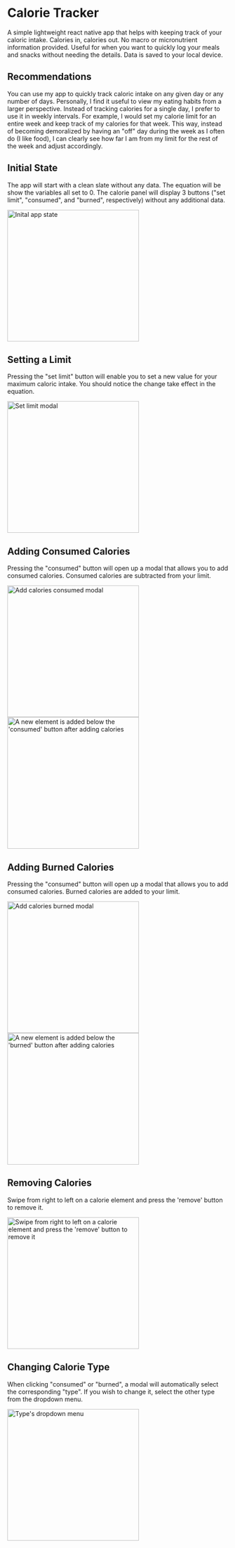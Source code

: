 # Calorie Tracker

A simple lightweight react native app that helps with keeping track of your caloric intake. Calories in, calories out. No macro or micronutrient information provided. Useful for when you want to quickly log your meals and snacks without needing the details. Data is saved to your local device.

## Recommendations
You can use my app to quickly track caloric intake on any given day or any number of days. Personally, I find it useful to view my eating habits from a larger perspective. Instead of tracking calories for a single day, I prefer to use it in weekly intervals. For example, I would set my calorie limit for an entire week and keep track of my calories for that week. This way, instead of becoming demoralized by having an "off" day during the week as I often do (I like food), I can clearly see how far I am from my limit for the rest of the week and adjust accordingly.

## Initial State
The app will start with a clean slate without any data. The equation will be show the variables all set to 0. The calorie panel will display 3 buttons ("set limit", "consumed", and "burned", respectively) without any additional data.

<picture>
    <img alt="Inital app state" src="images\IMG_6351.PNG" width="300">
</picture>

## Setting a Limit
Pressing the "set limit" button will enable you to set a new value for your maximum caloric intake. You should notice the change take effect in the equation.

<picture>
    <img alt="Set limit modal" src="images\IMG_6352.PNG" width="300">
</picture>

## Adding Consumed Calories
Pressing the "consumed" button will open up a modal that allows you to add consumed calories. Consumed calories are subtracted from your limit.

<picture>
    <img alt="Add calories consumed modal" src="images\IMG_6353.PNG" width="300">
</picture>
<picture>
    <img alt="A new element is added below the 'consumed' button after adding calories" src="images\IMG_6354.PNG" width="300">
</picture>

## Adding Burned Calories
Pressing the "consumed" button will open up a modal that allows you to add consumed calories. Burned calories are added to your limit.

<picture>
    <img alt="Add calories burned modal" src="images\IMG_6355.PNG" width="300">
</picture>
<picture>
    <img alt="A new element is added below the 'burned' button after adding calories" src="images\IMG_6356.png" width="300">
</picture>

## Removing Calories
Swipe from right to left on a calorie element and press the 'remove' button to remove it.

<picture>
    <img alt="Swipe from right to left on a calorie element and press the 'remove' button to remove it" src="images\IMG_6357.PNG" width="300">
</picture>

## Changing Calorie Type
When clicking "consumed" or "burned", a modal will automatically select the corresponding "type". If you wish to change it, select the other type from the dropdown menu.

<picture>
    <img alt="Type's dropdown menu" src="images\IMG_6358.PNG" width="300">
</picture>
